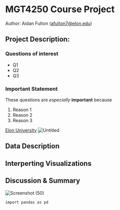 # MGT4250 Course Project
Author: Aidan Fulton (afulton7@elon.edu)

## Project Description: 
### Questions of interest
- Q1
- Q2
- Q3
### Important Statement
These questions are *especially* **important** because
1. Reason 1
2. Reason 2
3. Reason 3

[Elon University](https://www.elon.edu)
![Untitled](https://github.com/afu1t/mgt4250sping2024/assets/168783406/116a8a0c-f796-43ee-8ced-96f2dad113fb)

## Data Description
## Interperting Visualizations
## Discussion & Summary
![Screenshot (50)](https://github.com/afu1t/mgt4250sping2024/assets/168783406/4a09cb7e-64c8-46b7-aab3-240b51d914a9)

```
import pandas as pd
```
